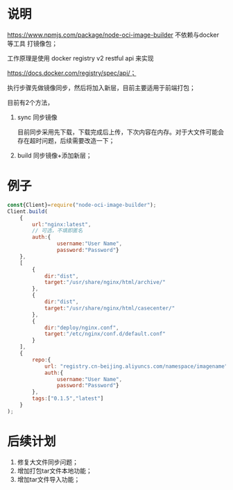 # 说明

https://www.npmjs.com/package/node-oci-image-builder
不依赖与docker 等工具 打镜像包；

工作原理是使用 docker registry v2 restful api 来实现

https://docs.docker.com/registry/spec/api/；

执行步骤先做镜像同步，然后将加入新层，目前主要适用于前端打包；

目前有2个方法，

1. sync 同步镜像

   目前同步采用先下载，下载完成后上传，下次内容在内存。对于大文件可能会存在超时问题，后续需要改造一下；

2. build 同步镜像+添加新层；


例子
========================================

```javascript
const{Client}=require("node-oci-image-builder");
Client.build(
    {
        url:"nginx:latest",
        // 可选，不填即匿名
        auth:{  
                username:"User Name",
                password:"Password"}
    },
    [
        {
            dir:"dist",
            target:"/usr/share/nginx/html/archive/"
        },
        {
            dir:"dist",
            target:"/usr/share/nginx/html/casecenter/"
        },
        {
            dir:"deploy/nginx.conf",
            target:"/etc/nginx/conf.d/default.conf"
        }
    ],
    {
        repo:{
            url: "registry.cn-beijing.aliyuncs.com/namespace/imagename",
            auth:{
                username:"User Name",
                password:"Password"}
        },
        tags:["0.1.5","latest"]
    }
);
```

# 后续计划

1. 修复大文件同步问题；
2. 增加打包tar文件本地功能；
3. 增加tar文件导入功能；
